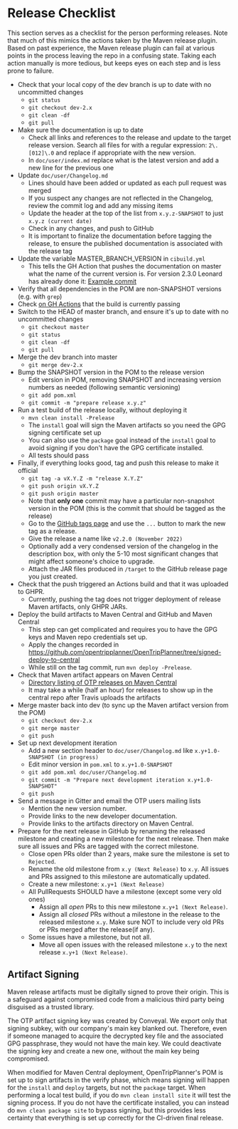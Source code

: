 # Release Checklist

This section serves as a checklist for the person performing releases. Note that much of this mimics
the actions taken by the Maven release plugin. Based on past experience, the Maven release plugin
can fail at various points in the process leaving the repo in a confusing state. Taking each action
manually is more tedious, but keeps eyes on each step and is less prone to failure.

* Check that your local copy of the dev branch is up to date with no uncommitted changes
    * `git status`
    * `git checkout dev-2.x`
    * `git clean -df`
    * `git pull`
* Make sure the documentation is up to date
    * Check all links and references to the release and update to the target release version. Search
      all files for with a regular expression: `2\.[012]\.0` and replace if appropriate with the new
      version.
    * In `doc/user/index.md` replace what is the latest version and add a new line for the previous one
* Update `doc/user/Changelog.md`
    * Lines should have been added or updated as each pull request was merged
    * If you suspect any changes are not reflected in the Changelog, review the commit log and add
      any missing items
    * Update the header at the top of the list from `x.y.z-SNAPSHOT` to just `x.y.z (current date)`
    * Check in any changes, and push to GitHub
    * It is important to finalize the documentation before tagging the release, to ensure the 
      published documentation is associated with the release tag 
* Update the variable MASTER_BRANCH_VERSION in `cibuild.yml`
    * This tells the GH Action that pushes the documentation on master what the name of the 
      current version is. 
      For version 2.3.0 Leonard has already done it: [Example commit](https://github.com/opentripplanner/OpenTripPlanner/commit/3cb061ab1e4253c3977a5d08fa5abab1b0baefd7)
* Verify that all dependencies in the POM are non-SNAPSHOT versions (e.g. with `grep`)
* Check [on GH Actions](https://github.com/opentripplanner/OpenTripPlanner/actions/workflows/) that the build is currently passing
* Switch to the HEAD of master branch, and ensure it's up to date with no uncommitted changes
    * `git checkout master`
    * `git status`
    * `git clean -df`
    * `git pull`
* Merge the dev branch into master
    * `git merge dev-2.x`
* Bump the SNAPSHOT version in the POM to the release version
    * Edit version in POM, removing SNAPSHOT and increasing version numbers as needed (following
      semantic versioning)
    * `git add pom.xml`
    * `git commit -m "prepare release x.y.z"`
* Run a test build of the release locally, without deploying it
    * `mvn clean install -Prelease`
    * The `install` goal will sign the Maven artifacts so you need the GPG signing certificate set
      up
    * You can also use the `package` goal instead of the `install` goal to avoid signing if you
      don't have the GPG certificate installed.
    * All tests should pass
* Finally, if everything looks good, tag and push this release to make it official
    * `git tag -a vX.Y.Z -m "release X.Y.Z"`
    * `git push origin vX.Y.Z`
    * `git push origin master`
    * Note that **only one** commit may have a particular non-snapshot version in the POM (this is
      the commit that should be tagged as the release)
    * Go to the [GitHub tags page](https://github.com/opentripplanner/OpenTripPlanner/tags) and use
      the `...` button to mark the new tag as a release.
    * Give the release a name like `v2.2.0 (November 2022)`
    * Optionally add a very condensed version of the changelog in the description box, with only the
      5-10 most significant changes that might affect someone's choice to upgrade.
    * Attach the JAR files produced in `/target` to the GitHub release page you just created.
* Check that the push triggered an Actions build and that it was uploaded to GHPR.
    * Currently, pushing the tag does not trigger deployment of release Maven artifacts, only GHPR
      JARs.
* Deploy the build artifacts to Maven Central and GitHub and Maven Central
    * This step can get complicated and requires you to have the GPG keys and Maven repo credentials
      set up.
    * Apply the changes recorded
      in https://github.com/opentripplanner/OpenTripPlanner/tree/signed-deploy-to-central
    * While still on the tag commit, run `mvn deploy -Prelease`.
* Check that Maven artifact appears on Maven Central
    * [Directory listing of OTP releases on Maven Central](https://repo1.maven.org/maven2/org/opentripplanner/otp/)
    * It may take a while (half an hour) for releases to show up in the central repo after Travis
      uploads the artifacts
* Merge master back into dev (to sync up the Maven artifact version from the POM)
    * `git checkout dev-2.x`
    * `git merge master`
    * `git push`
* Set up next development iteration
    * Add a new section header to `doc/user/Changelog.md` like `x.y+1.0-SNAPSHOT (in progress)`
    * Edit minor version in `pom.xml` to `x.y+1.0-SNAPSHOT`
    * `git add pom.xml doc/user/Changelog.md`
    * `git commit -m "Prepare next development iteration x.y+1.0-SNAPSHOT"`
    * `git push`
* Send a message in Gitter and email the OTP users mailing lists
    * Mention the new version number.
    * Provide links to the new developer documentation.
    * Provide links to the artifacts directory on Maven Central.
* Prepare for the next release in GitHub by renaming the released milestone and creating a new
  milestone for the next release. Then make sure all issues and PRs are tagged with the correct
  milestone.
    * Close open PRs older than 2 years, make sure the milestone is set to `Rejected`.
    * Rename the old milestone from `x.y (Next Release)` to `x.y`. All issues and PRs assigned to 
      this milestone are automatically updated.
    * Create a new milestone: `x.y+1 (Next Release)`
    * All PullRequests SHOULD have a milestone (except some very old ones) 
        * Assign all *open* PRs to this new milestone `x.y+1 (Next Release)`.
        * Assign all *closed* PRs without a milestone in the release to the released milestone 
          `x.y`. Make sure NOT to include very old PRs or PRs merged after the release(if any).
    * Some issues have a milestone, but not all.
        * Move all open issues with the released milestone `x.y` to the next release 
          `x.y+1 (Next Release)`. 

## Artifact Signing

Maven release artifacts must be digitally signed to prove their origin. This is a safeguard against
compromised code from a malicious third party being disguised as a trusted library.

The OTP artifact signing key was created by Conveyal. We export only that signing subkey, with our
company's main key blanked out. Therefore, even if someone managed to acquire the decrypted key file
and the associated GPG passphrase, they would not have the main key. We could deactivate the signing
key and create a new one, without the main key being compromised.

When modified for Maven Central deployment, OpenTripPlanner's POM is set up to sign artifacts in the
verify phase, which means signing will happen for the `install` and `deploy` targets, but not the
`package` target. When performing a local test build, if you do `mvn clean install site` it will
test the signing process. If you do not have the certificate installed, you can instead do
`mvn clean package site` to bypass signing, but this provides less certainty that everything is set
up correctly for the CI-driven final release.
